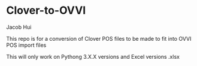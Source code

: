 # Clover-to-OVVI
Jacob Hui


This repo is for a conversion of Clover POS files to be made to fit into OVVI POS import files

This will only work on Pythong 3.X.X versions and Excel versions .xlsx
